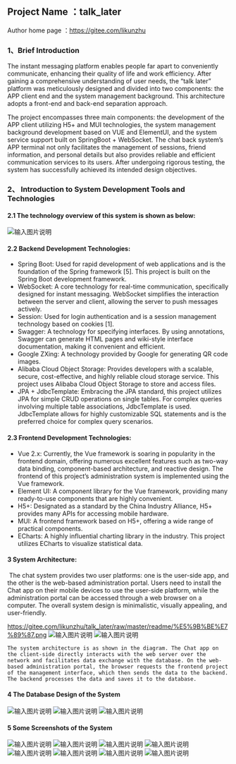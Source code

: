 ## Project Name ：talk_later

Author home page ：https://gitee.com/likunzhu



### 1、Brief Introduction

The instant messaging platform enables people far apart to conveniently communicate, enhancing their quality of life and work efficiency. After gaining a comprehensive understanding of user needs, the “talk later” platform was meticulously designed and divided into two components: the APP client end and the system management background. This architecture adopts a front-end and back-end separation approach.

The project encompasses three main components: the development of the APP client utilizing H5+ and MUI technologies, the system management background development based on VUE and ElementUI, and the system service support built on SpringBoot + WebSocket. The chat back system’s APP terminal not only facilitates the management of sessions, friend information, and personal details but also provides reliable and efficient communication services to its users. After undergoing rigorous testing, the system has successfully achieved its intended design objectives.



### 2、 Introduction to System Development Tools and Technologies 

####  2.1 The technology overview of this system is shown as below:

![输入图片说明](readme/%E5%9B%BE%E7%89%87.png)

#### 2.2 Backend Development Technologies:

- Spring Boot: Used for rapid development of web applications and is the foundation of the Spring framework [5]. This project is built on the Spring Boot development framework.
- WebSocket: A core technology for real-time communication, specifically designed for instant messaging. WebSocket simplifies the interaction between the server and client, allowing the server to push messages actively.
- Session: Used for login authentication and is a session management technology based on cookies [1].
- Swagger: A technology for specifying interfaces. By using annotations, Swagger can generate HTML pages and wiki-style interface documentation, making it convenient and efficient.
- Google ZXing: A technology provided by Google for generating QR code images.
- Alibaba Cloud Object Storage: Provides developers with a scalable, secure, cost-effective, and highly reliable cloud storage service. This project uses Alibaba Cloud Object Storage to store and access files.
- JPA + JdbcTemplate: Embracing the JPA standard, this project utilizes JPA for simple CRUD operations on single tables. For complex queries involving multiple table associations, JdbcTemplate is used. JdbcTemplate allows for highly customizable SQL statements and is the preferred choice for complex query scenarios.

#### 2.3  Frontend Development Technologies:

- Vue 2.x: Currently, the Vue framework is soaring in popularity in the frontend domain, offering numerous excellent features such as two-way data binding, component-based architecture, and reactive design. The frontend of this project’s administration system is implemented using the Vue framework.
- Element UI: A component library for the Vue framework, providing many ready-to-use components that are highly convenient.
- H5+: Designated as a standard by the China Industry Alliance, H5+ provides many APIs for accessing mobile hardware.
- MUI: A frontend framework based on H5+, offering a wide range of practical components.
- ECharts: A highly influential charting library in the industry. This project utilizes ECharts to visualize statistical data.

#### 3  System Architecture:

​	The chat system provides two user platforms: one is the user-side app, and the other is the web-based administration portal. Users need to install the Chat app on their mobile devices to use the user-side platform, while the administration portal can be accessed through a web browser on a computer. The overall system design is minimalistic, visually appealing, and user-friendly. 

https://gitee.com/likunzhu/talk_later/raw/master/readme/%E5%9B%BE%E7%89%87.png
![输入图片说明](readme/%E5%9B%BE%E7%89%872.png)
![输入图片说明](readme/%E5%9B%BE%E7%89%873.png)

 	The system architecture is as shown in the diagram. The Chat app on the client-side directly interacts with the web server over the network and facilitates data exchange with the database. On the web-based administration portal, the browser requests the frontend project of the management interface, which then sends the data to the backend. The backend processes the data and saves it to the database. 

#### 4  The Database Design of the System 

![输入图片说明](readme/%E5%9B%BE%E7%89%874.png)
![输入图片说明](readme/%E5%9B%BE%E7%89%875.png)
![输入图片说明](readme/%E5%9B%BE%E7%89%876.png)
#### 5 Some Screenshots of the System 
![输入图片说明](readme/%E5%9B%BE%E7%89%877.png)
![输入图片说明](readme/%E5%9B%BE%E7%89%878.png)
![输入图片说明](readme/%E5%9B%BE%E7%89%879.png)
![输入图片说明](readme/%E5%9B%BE%E7%89%8710.png)
![输入图片说明](readme/%E5%9B%BE%E7%89%8711.png)
![输入图片说明](readme/%E5%9B%BE%E7%89%8712.png)
![输入图片说明](readme/13%E5%9B%BE%E7%89%87.png)
![输入图片说明](readme/%E5%9B%BE%E7%89%8714.png)
